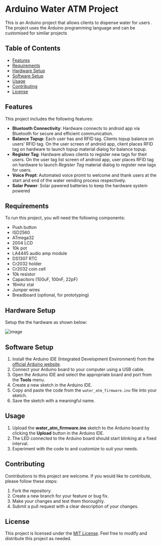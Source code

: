 # Arduino Water ATM Project

This is an Arduino project that allows clients to dispense water for users . The project uses the Arduino programming language and can be customised for similar projects

## Table of Contents
- [Features](#features)
- [Requirements](#requirements)
- [Hardware Setup](#hardware-setup)
- [Software Setup](#software-setup)
- [Usage](#usage)
- [Contributing](#contributing)
- [License](#license)


## Features

This project includes the following features:
- **Bluetooth Connectivity**: Hardware connects to android app via Bluetooth for secure and efficient communication.
- **Balance Topup**: Each user has and RFID tag. Clients topup balance on users' RFID tag. On the user screen of android app, client places RFID tag on hardware to launch topup material dialog for balance topup.
- **Register Tag**: Hardware allows clients to register new tags for their users. On the user tag list screen of android app, user places RFID tag on hardware to launch *Register Tag* material dialog to register new tags for users.
- **Voice Propt**: Automated voice promt to welcome and thank users at the start and end of the water vending process respectively.
- **Solar Power**: Solar pawered batteries to keep the hardware system powered

## Requirements
To run this project, you will need the following components:
- Push button
- ISD2560
- ATmega32
- 2004 LCD
- 10k pot
- LA4445 audio amp module
- DS1307 RTC
- Cr2032 holder
- Cr2032 coin cell
- 10k resistor
- Capacitors (100uF, 100nF, 22pF)
- 16mhz xtal
- Jumper wires
- Breadboard (optional, for prototyping)

## Hardware Setup
Setup the the hardware as shown below:

![image](https://github.com/cgardesey/water_atm_firmware/assets/10109354/6b4260cd-0c2d-433c-8d43-3ecf96c2ed2c)



## Software Setup
1. Install the Arduino IDE (Integrated Development Environment) from the [official Arduino website](https://www.arduino.cc/en/software).
2. Connect your Arduino board to your computer using a USB cable.
3. Open the Arduino IDE and select the appropriate board and port from the **Tools** menu.
4. Create a new sketch in the Arduino IDE.
5. Copy and paste the code from the `water_atm_firmware.ino` file into your sketch.
6. Save the sketch with a meaningful name.

## Usage
1. Upload the **water_atm_firmware.ino** sketch to the Arduino board by clicking the **Upload** button in the Arduino IDE.
2. The LED connected to the Arduino board should start blinking at a fixed interval.
3. Experiment with the code to and customize to suit your needs.

## Contributing
Contributions to this project are welcome. If you would like to contribute, please follow these steps:
1. Fork the repository.
2. Create a new branch for your feature or bug fix.
3. Make your changes and test them thoroughly.
4. Submit a pull request with a clear description of your changes.

## License
This project is licensed under the [MIT License](https://opensource.org/licenses/MIT). Feel free to modify and distribute this project as needed.
